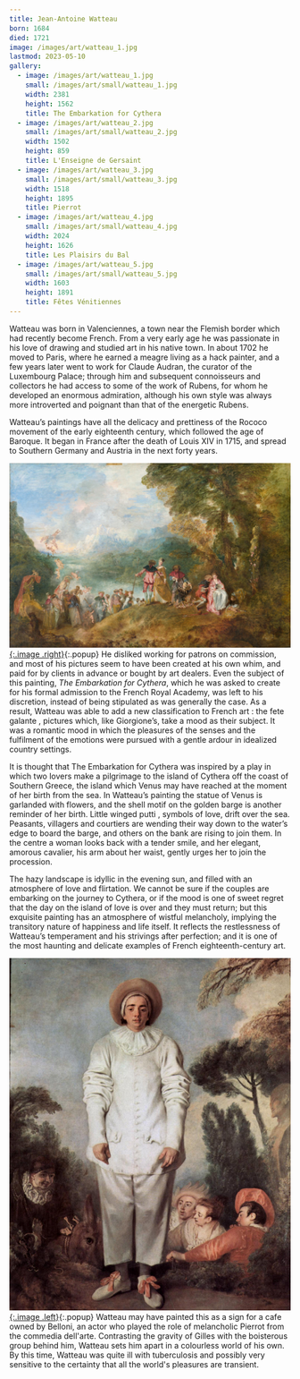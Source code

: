 ```yaml
---
title: Jean-Antoine Watteau
born: 1684
died: 1721
image: /images/art/watteau_1.jpg
lastmod: 2023-05-10
gallery:
  - image: /images/art/watteau_1.jpg
    small: /images/art/small/watteau_1.jpg
    width: 2381
    height: 1562
    title: The Embarkation for Cythera
  - image: /images/art/watteau_2.jpg
    small: /images/art/small/watteau_2.jpg
    width: 1502
    height: 859
    title: L'Enseigne de Gersaint
  - image: /images/art/watteau_3.jpg
    small: /images/art/small/watteau_3.jpg
    width: 1518
    height: 1895
    title: Pierrot
  - image: /images/art/watteau_4.jpg
    small: /images/art/small/watteau_4.jpg
    width: 2024
    height: 1626
    title: Les Plaisirs du Bal
  - image: /images/art/watteau_5.jpg
    small: /images/art/small/watteau_5.jpg
    width: 1603
    height: 1891
    title: Fêtes Vénitiennes
---
```


Watteau was born in Valenciennes, a town near the Flemish border which had
recently become French. From a very early age he was passionate in his love of
drawing and studied art in his native town. In about 1702 he moved to Paris,
where he earned a meagre living as a hack painter, and a few years later went
to work for Claude Audran, the curator of the Luxembourg Palace; through him
and subsequent connoisseurs and collectors he had access to some of the work of
Rubens, for whom he developed an enormous admiration, although his own style
was always more introverted and poignant than that of the energetic Rubens.

Watteau’s paintings have all the delicacy and prettiness of the Rococo movement
of the early eighteenth century, which followed the age of Baroque.  It began
in France after the death of Louis XIV in 1715, and spread to Southern Germany
and Austria in the next forty years.

[![The Embarkation for Cythera](/images/art/watteau_1.jpg){:.image .right}](/images/art/watteau_1.jpg){:.popup}
He disliked working for patrons on commission, and most of his pictures seem to
have been created at his own whim, and paid for by clients in advance or bought
by art dealers. Even the subject of this painting, _The Embarkation for Cythera_,
which he was asked to create for his formal admission to the French Royal
Academy, was left to his discretion, instead of being stipulated as was
generally the case. As a result, Watteau was able to add a new classification
to French art : the fete galante , pictures which, like Giorgione’s, take a
mood as their subject.  It was a romantic mood in which the pleasures of the
senses and the fulfilment of the emotions were pursued with a gentle ardour in
idealized country settings.

It is thought that The Embarkation for Cythera was inspired by a play in which
two lovers make a pilgrimage to the island of Cythera off the coast of Southern
Greece, the island which Venus may have reached at the moment of her birth from
the sea. In Watteau’s painting the statue of Venus is garlanded with flowers,
and the shell motif on the golden barge is another reminder of her birth.
Little winged putti , symbols of love, drift over the sea. Peasants, villagers
and courtiers are wending their way down to the water’s edge to board the
barge, and others on the bank are rising to join them. In the centre a woman
looks back with a tender smile, and her elegant, amorous cavalier, his arm
about her waist, gently urges her to join the procession.

The hazy landscape is idyllic in the evening sun, and filled with an atmosphere
of love and flirtation. We cannot be sure if the couples are embarking on the
journey to Cythera, or if the mood is one of sweet regret that the day on the
island of love is over and they must return; but this exquisite painting has an
atmosphere of wistful melancholy, implying the transitory nature of happiness
and life itself. It reflects the restlessness of Watteau’s temperament and his
strivings after perfection; and it is one of the most haunting and delicate
examples of French eighteenth-century art.

[![Pierrot](/images/art/watteau_3.jpg){:.image .left}](/images/art/watteau_3.jpg){:.popup}
Watteau may have painted this as a sign for a cafe owned by Belloni, an actor
who played the role of melancholic Pierrot from the commedia dell'arte.
Contrasting the gravity of Gilles with the boisterous group behind him, Watteau
sets him apart in a colourless world of his own. By this time, Watteau was
quite ill with tuberculosis and possibly very sensitive to the certainty that
all the world's pleasures are transient.
